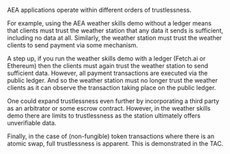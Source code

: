 AEA applications operate within different orders of trustlessness.

For example, using the AEA weather skills demo without a ledger means that clients must trust the weather station that any data it sends is sufficient, including no data at all. Similarly, the weather station must trust the weather clients to send payment via some mechanism.

A step up, if you run the weather skills demo with a ledger (Fetch.ai or Ethereum) then the clients must again trust the weather station to send sufficient data. However, all payment transactions are executed via the public ledger. And so the weather station must no longer trust the weather clients as it can observe the transaction taking place on the public ledger.

One could expand trustlessness even further by incorporating a third party as an arbitrator or some escrow contract. However, in the weather skills demo there are limits to trustlessness as the station ultimately offers unverifiable data.


Finally, in the case of (non-fungible) token transactions where there is an atomic swap, full trustlessness is apparent. This is demonstrated in the TAC.
